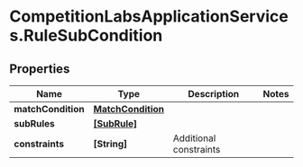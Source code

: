 # CompetitionLabsApplicationServices.RuleSubCondition

## Properties

Name | Type | Description | Notes
------------ | ------------- | ------------- | -------------
**matchCondition** | [**MatchCondition**](MatchCondition.md) |  | 
**subRules** | [**[SubRule]**](SubRule.md) |  | 
**constraints** | **[String]** | Additional constraints | 


